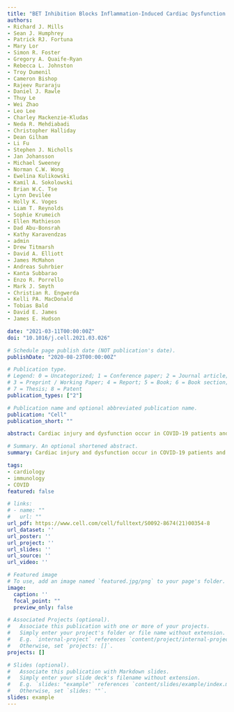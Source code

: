 ```yaml
---
title: "BET Inhibition Blocks Inflammation-Induced Cardiac Dysfunction and SARS-CoV-2 Infection"
authors:
- Richard J. Mills
- Sean J. Humphrey
- Patrick RJ. Fortuna
- Mary Lor
- Simon R. Foster
- Gregory A. Quaife-Ryan
- Rebecca L. Johnston
- Troy Dumenil
- Cameron Bishop
- Rajeev Ruraraju
- Daniel J. Rawle
- Thuy Le
- Wei Zhao
- Leo Lee
- Charley Mackenzie-Kludas
- Neda R. Mehdiabadi
- Christopher Halliday
- Dean Gilham
- Li Fu
- Stephen J. Nicholls
- Jan Johansson
- Michael Sweeney
- Norman C.W. Wong
- Ewelina Kulikowski
- Kamil A. Sokolowski
- Brian W.C. Tse
- Lynn Devilée
- Holly K. Voges
- Liam T. Reynolds
- Sophie Krumeich
- Ellen Mathieson
- Dad Abu-Bonsrah
- Kathy Karavendzas
- admin
- Drew Titmarsh
- David A. Elliott
- James McMahon
- Andreas Suhrbier
- Kanta Subbarao
- Enzo R. Porrello
- Mark J. Smyth
- Christian R. Engwerda
- Kelli PA. MacDonald
- Tobias Bald
- David E. James
- James E. Hudson

date: "2021-03-11T00:00:00Z"
doi: "10.1016/j.cell.2021.03.026"

# Schedule page publish date (NOT publication's date).
publishDate: "2020-08-23T00:00:00Z"

# Publication type.
# Legend: 0 = Uncategorized; 1 = Conference paper; 2 = Journal article;
# 3 = Preprint / Working Paper; 4 = Report; 5 = Book; 6 = Book section;
# 7 = Thesis; 8 = Patent
publication_types: ["2"]

# Publication name and optional abbreviated publication name.
publication: "Cell"
publication_short: ""

abstract: Cardiac injury and dysfunction occur in COVID-19 patients and increase the risk of mortality. Causes are ill defined, but could be direct cardiac infection and/or inflammation-induced dysfunction. To identify mechanisms and cardio-protective drugs, we use a state-of-the-art pipeline combining human cardiac organoids with phosphoproteomics and single nuclei RNA sequencing. We identify an inflammatory ‘cytokine-storm’, a cocktail of interferon gamma, interleukin 1β and poly(I:C), induced diastolic dysfunction. Bromodomain-containing protein 4 is activated along with a viral response that is consistent in both human cardiac organoids and hearts of SARS-CoV-2 infected K18-hACE2 mice. Bromodomain and extraterminal family inhibitors (BETi) recover dysfunction in hCO and completely prevent cardiac dysfunction and death in a mouse cytokine-storm model. Additionally, BETi decreases transcription of genes in the viral response, decreases ACE2 expression and reduces SARS-CoV-2 infection of cardiomyocytes. Together, BETi, including the FDA breakthrough designated drug apabetalone, are promising candidates to prevent COVID-19 mediated cardiac damage.

# Summary. An optional shortened abstract.
summary: Cardiac injury and dysfunction occur in COVID-19 patients and increase the risk of mortality. Causes are ill defined, but could be direct cardiac infection and/or inflammation-induced dysfunction.  Bromodomain and extraterminal family inhibitors (BETi) recover dysfunction in hCO and completely prevent cardiac dysfunction and death in a mouse cytokine-storm model. Additionally, BETi decreases transcription of genes in the viral response, decreases ACE2 expression and reduces SARS-CoV-2 infection of cardiomyocytes. Together, BETi, including the FDA breakthrough designated drug apabetalone, are promising candidates to prevent COVID-19 mediated cardiac damage.

tags:
- cardiology
- immunology
- COVID
featured: false

# links:
# - name: ""
#   url: ""
url_pdf: https://www.cell.com/cell/fulltext/S0092-8674(21)00354-8
url_dataset: ''
url_poster: ''
url_project: ''
url_slides: ''
url_source: ''
url_video: ''

# Featured image
# To use, add an image named `featured.jpg/png` to your page's folder. 
image:
  caption: ''
  focal_point: ""
  preview_only: false

# Associated Projects (optional).
#   Associate this publication with one or more of your projects.
#   Simply enter your project's folder or file name without extension.
#   E.g. `internal-project` references `content/project/internal-project/index.md`.
#   Otherwise, set `projects: []`.
projects: []

# Slides (optional).
#   Associate this publication with Markdown slides.
#   Simply enter your slide deck's filename without extension.
#   E.g. `slides: "example"` references `content/slides/example/index.md`.
#   Otherwise, set `slides: ""`.
slides: example
---
```

